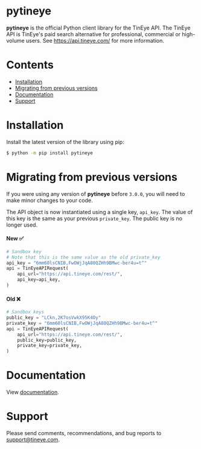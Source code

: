# pytineye

**pytineye** is the official Python client library for the TinEye API. The TinEye API
is TinEye's paid search alternative for professional, commercial or high-volume users.
See <https://api.tineye.com/> for more information.

# Contents

- [ Installation ](#installation)
- [ Migrating from previous versions ](#migrating-from-previous-versions)
- [ Documentation ](#documentation)
- [ Support ](#support)

# Installation

Install the latest version of the library using pip:

```bash
$ python -m pip install pytineye
```

# Migrating from previous versions

If you were using any version of **pytineye** before `3.0.0`, you will need
to make minor changes to your code.

The API object is now instantiated using a single key, `api_key`. The value
of this key is the same as your previous `private_key`. The public key is no 
longer used.

#### New ✅
```python
# Sandbox key
# Note that this is the same value as the old private_key
api_key = "6mm60lsCNIB,FwOWjJqA80QZHh9BMwc-ber4u=t^"
api = TinEyeAPIRequest(
    api_url="https://api.tineye.com/rest/",
    api_key=api_key,
)
```

#### Old ❌
```python
# Sandbox keys
public_key = "LCkn,2K7osVwkX95K4Oy"
private_key = "6mm60lsCNIB,FwOWjJqA80QZHh9BMwc-ber4u=t^"
api = TinEyeAPIRequest(
    api_url="https://api.tineye.com/rest/",
    public_key=public_key,
    private_key=private_key,
)
```

# Documentation

View [documentation](https://api.tineye.com/python/docs/).

# Support

Please send comments, recommendations, and bug reports to <support@tineye.com>.
